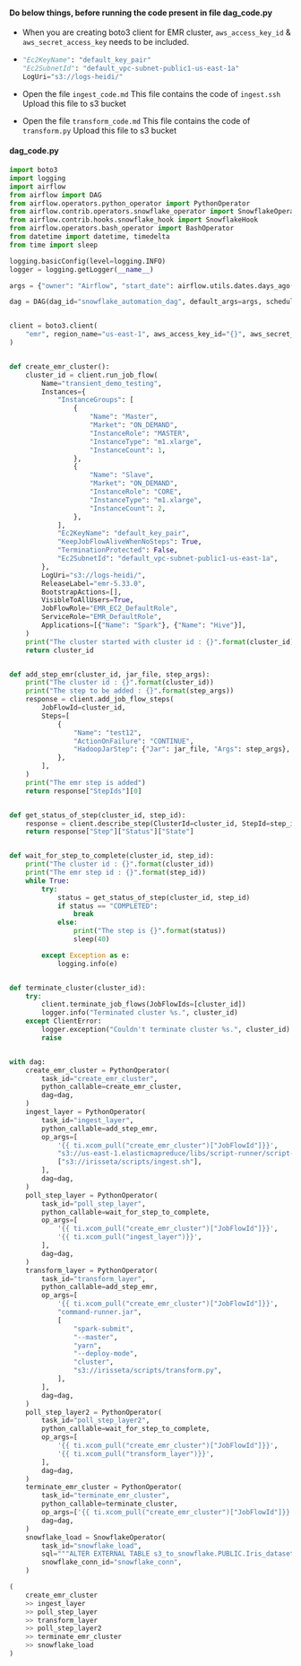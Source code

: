 #### Do below things, before running the code present in file dag_code.py
- When you are creating boto3 client for EMR cluster, `aws_access_key_id` & `aws_secret_access_key` needs to be included.
- ```python
  "Ec2KeyName": "default_key_pair"
  "Ec2SubnetId": "default_vpc-subnet-public1-us-east-1a"
  LogUri="s3://logs-heidi/"
  ```
- Open the file `ingest_code.md`
  This file contains the code of `ingest.ssh`
  Upload this file to s3 bucket 

- Open the file `transform_code.md`
  This file contains the code of `transform.py`
  Upload this file to s3 bucket
  
#### dag_code.py
```python
import boto3
import logging
import airflow
from airflow import DAG
from airflow.operators.python_operator import PythonOperator
from airflow.contrib.operators.snowflake_operator import SnowflakeOperator
from airflow.contrib.hooks.snowflake_hook import SnowflakeHook
from airflow.operators.bash_operator import BashOperator
from datetime import datetime, timedelta
from time import sleep

logging.basicConfig(level=logging.INFO)
logger = logging.getLogger(__name__)

args = {"owner": "Airflow", "start_date": airflow.utils.dates.days_ago(2)}

dag = DAG(dag_id="snowflake_automation_dag", default_args=args, schedule_interval=None)


client = boto3.client(
    "emr", region_name="us-east-1", aws_access_key_id="{}", aws_secret_access_key="{}"
)


def create_emr_cluster():
    cluster_id = client.run_job_flow(
        Name="transient_demo_testing",
        Instances={
            "InstanceGroups": [
                {
                    "Name": "Master",
                    "Market": "ON_DEMAND",
                    "InstanceRole": "MASTER",
                    "InstanceType": "m1.xlarge",
                    "InstanceCount": 1,
                },
                {
                    "Name": "Slave",
                    "Market": "ON_DEMAND",
                    "InstanceRole": "CORE",
                    "InstanceType": "m1.xlarge",
                    "InstanceCount": 2,
                },
            ],
            "Ec2KeyName": "default_key_pair",
            "KeepJobFlowAliveWhenNoSteps": True,
            "TerminationProtected": False,
            "Ec2SubnetId": "default_vpc-subnet-public1-us-east-1a",
        },
        LogUri="s3://logs-heidi/",
        ReleaseLabel="emr-5.33.0",
        BootstrapActions=[],
        VisibleToAllUsers=True,
        JobFlowRole="EMR_EC2_DefaultRole",
        ServiceRole="EMR_DefaultRole",
        Applications=[{"Name": "Spark"}, {"Name": "Hive"}],
    )
    print("The cluster started with cluster id : {}".format(cluster_id))
    return cluster_id


def add_step_emr(cluster_id, jar_file, step_args):
    print("The cluster id : {}".format(cluster_id))
    print("The step to be added : {}".format(step_args))
    response = client.add_job_flow_steps(
        JobFlowId=cluster_id,
        Steps=[
            {
                "Name": "test12",
                "ActionOnFailure": "CONTINUE",
                "HadoopJarStep": {"Jar": jar_file, "Args": step_args},
            },
        ],
    )
    print("The emr step is added")
    return response["StepIds"][0]


def get_status_of_step(cluster_id, step_id):
    response = client.describe_step(ClusterId=cluster_id, StepId=step_id)
    return response["Step"]["Status"]["State"]


def wait_for_step_to_complete(cluster_id, step_id):
    print("The cluster id : {}".format(cluster_id))
    print("The emr step id : {}".format(step_id))
    while True:
        try:
            status = get_status_of_step(cluster_id, step_id)
            if status == "COMPLETED":
                break
            else:
                print("The step is {}".format(status))
                sleep(40)

        except Exception as e:
            logging.info(e)


def terminate_cluster(cluster_id):
    try:
        client.terminate_job_flows(JobFlowIds=[cluster_id])
        logger.info("Terminated cluster %s.", cluster_id)
    except ClientError:
        logger.exception("Couldn't terminate cluster %s.", cluster_id)
        raise


with dag:
    create_emr_cluster = PythonOperator(
        task_id="create_emr_cluster",
        python_callable=create_emr_cluster,
        dag=dag,
    )
    ingest_layer = PythonOperator(
        task_id="ingest_layer",
        python_callable=add_step_emr,
        op_args=[
            '{{ ti.xcom_pull("create_emr_cluster")["JobFlowId"]}}',
            "s3://us-east-1.elasticmapreduce/libs/script-runner/script-runner.jar",
            ["s3://irisseta/scripts/ingest.sh"],
        ],
        dag=dag,
    )
    poll_step_layer = PythonOperator(
        task_id="poll_step_layer",
        python_callable=wait_for_step_to_complete,
        op_args=[
            '{{ ti.xcom_pull("create_emr_cluster")["JobFlowId"]}}',
            '{{ ti.xcom_pull("ingest_layer")}}',
        ],
        dag=dag,
    )
    transform_layer = PythonOperator(
        task_id="transform_layer",
        python_callable=add_step_emr,
        op_args=[
            '{{ ti.xcom_pull("create_emr_cluster")["JobFlowId"]}}',
            "command-runner.jar",
            [
                "spark-submit",
                "--master",
                "yarn",
                "--deploy-mode",
                "cluster",
                "s3://irisseta/scripts/transform.py",
            ],
        ],
        dag=dag,
    )
    poll_step_layer2 = PythonOperator(
        task_id="poll_step_layer2",
        python_callable=wait_for_step_to_complete,
        op_args=[
            '{{ ti.xcom_pull("create_emr_cluster")["JobFlowId"]}}',
            '{{ ti.xcom_pull("transform_layer")}}',
        ],
        dag=dag,
    )
    terminate_emr_cluster = PythonOperator(
        task_id="terminate_emr_cluster",
        python_callable=terminate_cluster,
        op_args=['{{ ti.xcom_pull("create_emr_cluster")["JobFlowId"]}}'],
        dag=dag,
    )
    snowflake_load = SnowflakeOperator(
        task_id="snowflake_load",
        sql="""ALTER EXTERNAL TABLE s3_to_snowflake.PUBLIC.Iris_dataset REFRESH""",
        snowflake_conn_id="snowflake_conn",
    )

(
    create_emr_cluster
    >> ingest_layer
    >> poll_step_layer
    >> transform_layer
    >> poll_step_layer2
    >> terminate_emr_cluster
    >> snowflake_load
)
```
